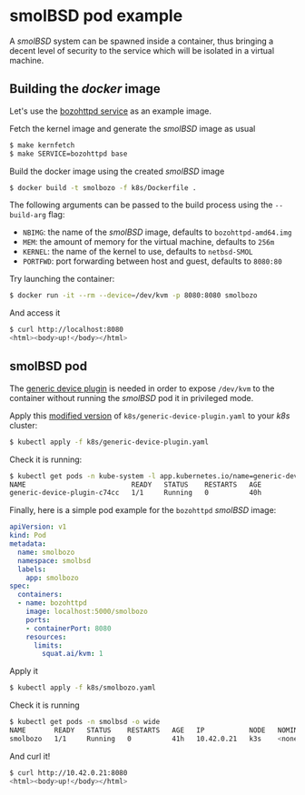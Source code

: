 # smolBSD pod example

A _smolBSD_ system can be spawned inside a container, thus bringing a decent level of security to the service which will be isolated in a virtual machine.  

## Building the _docker_ image

Let's use the [bozohttpd service][0] as an example image.

Fetch the kernel image and generate the _smolBSD_ image as usual

```sh
$ make kernfetch
$ make SERVICE=bozohttpd base
```
Build the docker image using the created _smolBSD_ image

```sh
$ docker build -t smolbozo -f k8s/Dockerfile .
```
The following arguments can be passed to the build process using the `--build-arg` flag:

* `NBIMG`: the name of the _smolBSD_ image, defaults to `bozohttpd-amd64.img`
* `MEM`: the amount of memory for the virtual machine, defaults to `256m`
* `KERNEL`: the name of the kernel to use, defaults to `netbsd-SMOL`
* `PORTFWD`: port forwarding between host and guest, defaults to `8080:80`

Try launching the container:
```sh
$ docker run -it --rm --device=/dev/kvm -p 8080:8080 smolbozo
```
And access it
```sh
$ curl http://localhost:8080
<html><body>up!</body></html>
```

## smolBSD pod

The [generic device plugin][1] is needed in order to expose `/dev/kvm` to the container without running the _smolBSD_ pod it in privileged mode.

Apply this [modified version][2] of `k8s/generic-device-plugin.yaml` to your _k8s_ cluster:

```sh
$ kubectl apply -f k8s/generic-device-plugin.yaml
```
Check it is running:
```sh
$ kubectl get pods -n kube-system -l app.kubernetes.io/name=generic-device-plugin
NAME                          READY   STATUS    RESTARTS   AGE
generic-device-plugin-c74cc   1/1     Running   0          40h
```

Finally, here is a simple pod example for the `bozohttpd` _smolBSD_ image:

```yaml
apiVersion: v1
kind: Pod
metadata:
  name: smolbozo
  namespace: smolbsd
  labels:
    app: smolbozo
spec:
  containers:
  - name: bozohttpd
    image: localhost:5000/smolbozo
    ports:
    - containerPort: 8080
    resources:
      limits:
        squat.ai/kvm: 1
```
Apply it
```sh
$ kubectl apply -f k8s/smolbozo.yaml
```
Check it is running
```sh
$ kubectl get pods -n smolbsd -o wide
NAME       READY   STATUS    RESTARTS   AGE   IP           NODE   NOMINATED NODE   READINESS GATES
smolbozo   1/1     Running   0          41h   10.42.0.21   k3s    <none>           <none>
```
And curl it!
```sh
$ curl http://10.42.0.21:8080
<html><body>up!</body></html>
 ```

[0]: https://github.com/NetBSDfr/smolBSD/tree/main/service/bozohttpd
[1]: https://github.com/squat/generic-device-plugin
[2]: https://github.com/NetBSDfr/smolBSD/blob/main/k8s/generic-device-plugin.yaml
